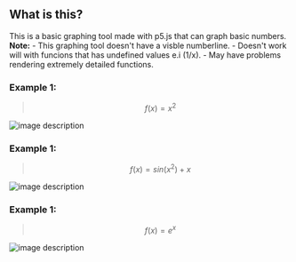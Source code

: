 ## What is this?
This is a basic graphing tool made with p5.js that can graph basic numbers.
**Note:**
    - This graphing tool doesn't have a visble numberline.
    - Doesn't work will with funcions that has undefined values e.i (1/x).
    - May have problems rendering extremely detailed functions.

### Example 1:


>$$f(x)=x^2$$


![image description](https://cdn.discordapp.com/attachments/499522799396847616/981820946644086814/unknown.png)

### Example 1:


>$$f(x)=sin(x^2)+x$$


![image description](https://cdn.discordapp.com/attachments/499522799396847616/981821818509881375/unknown.png)

### Example 1:


>$$f(x)=e^x$$


![image description](https://cdn.discordapp.com/attachments/499522799396847616/981823539839651850/unknown.png)

